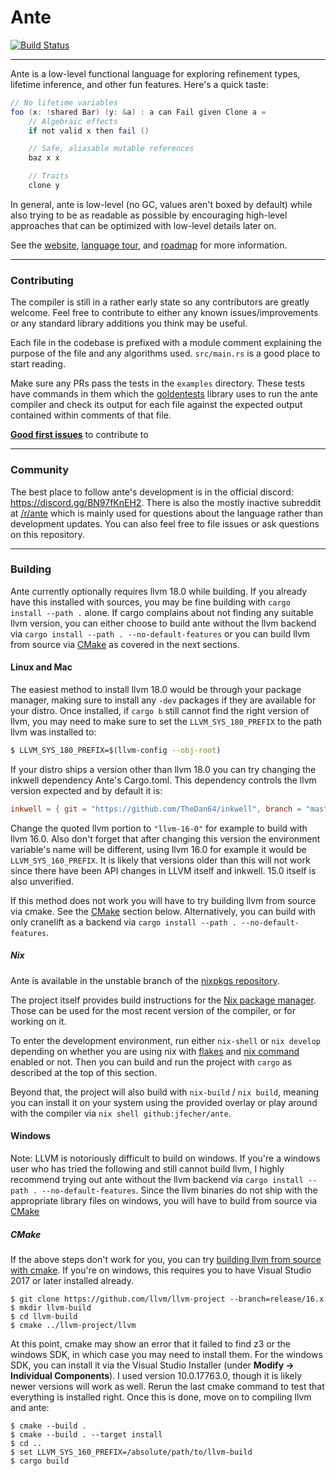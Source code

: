 # Ante

[![Build Status](https://img.shields.io/endpoint.svg?url=https%3A%2F%2Factions-badge.atrox.dev%2Fjfecher%2Fante%2Fbadge&style=flat)](https://actions-badge.atrox.dev/jfecher/ante/goto)

---

Ante is a low-level functional language for exploring refinement types, lifetime inference, and
other fun features. Here's a quick taste:

```scala
// No lifetime variables
foo (x: !shared Bar) (y: &a) : a can Fail given Clone a =
    // Algebraic effects
    if not valid x then fail ()

    // Safe, aliasable mutable references
    baz x x

    // Traits
    clone y
```

In general, ante is low-level (no GC, values aren't boxed by default) while also trying to
be as readable as possible by encouraging high-level approaches that can be optimized with
low-level details later on.

See the [website](https://antelang.org), [language tour](https://antelang.org/docs/language/),
and [roadmap](https://antelang.org/docs/roadmap) for more information.

---

### Contributing

The compiler is still in a rather early state so any contributors are greatly welcome.
Feel free to contribute to either any known issues/improvements or any standard library
additions you think may be useful.

Each file in the codebase is prefixed with a module comment explaining the purpose of
the file and any algorithms used. `src/main.rs` is a good place to start reading.

Make sure any PRs pass the tests in the `examples` directory. These tests have commands
in them which the [goldentests](https://github.com/jfecher/golden-tests) library uses
to run the ante compiler and check its output for each file against the expected output
contained within comments of that file.

[**Good first issues**](https://github.com/jfecher/ante/issues?q=is%3Aissue+is%3Aopen+label%3A%22good+first+issue%22)
to contribute to

---

### Community

The best place to follow ante's development is in the official discord: https://discord.gg/BN97fKnEH2.
There is also the mostly inactive subreddit at [/r/ante](https://reddit.com/r/ante) which is mainly used for questions about the language rather
than development updates. You can also feel free to file issues or ask questions on this repository.

---

### Building

Ante currently optionally requires llvm 18.0 while building. If you already have this installed with
sources, you may be fine building with `cargo install --path .` alone. If cargo complains
about not finding any suitable llvm version, you can either choose to build ante without
the llvm backend via `cargo install --path . --no-default-features` or you can build llvm from
source via [CMake](#CMake) as covered in the next sections.

#### Linux and Mac

The easiest method to install llvm 18.0 would be through your package manager, making sure to install any `-dev` packages
if they are available for your distro. Once installed, if `cargo b` still cannot find the right version of llvm, you may
need to make sure to set the `LLVM_SYS_180_PREFIX` to the path llvm was installed to:

```bash
$ LLVM_SYS_180_PREFIX=$(llvm-config --obj-root)
```

If your distro ships a version other than llvm 18.0 you can try changing the inkwell dependency Ante's Cargo.toml.
This dependency controls the llvm version expected and by default it is:

```toml
inkwell = { git = "https://github.com/TheDan64/inkwell", branch = "master", features = ["llvm18-0"], optional = true }
```

Change the quoted llvm portion to `"llvm-16-0"` for example to build with llvm 16.0. Also don't forget that after changing
this version the environment variable's name will be different, using llvm 16.0 for example it would be `LLVM_SYS_160_PREFIX`.
It is likely that versions older than this will not work since there have been API changes in LLVM itself and inkwell. 15.0 itself
is also unverified.

If this method does not work you will have to try building llvm from source via cmake. See the [CMake](#CMake) section below.
Alternatively, you can build with only cranelift as a backend via `cargo install --path . --no-default-features`.

##### Nix

Ante is available in the unstable branch of the [nixpkgs repository](https://search.nixos.org/packages?channel=unstable&show=ante&type=packages&query=ante).

The project itself provides build instructions for the [Nix package manager](https://nixos.org/).
Those can be used for the most recent version of the compiler, or for working on it.

To enter the development environment, run either `nix-shell` or `nix develop` depending on whether you are using nix
with [flakes](https://wiki.nixos.org/wiki/Flakes) and [nix command](https://wiki.nixos.org/wiki/Nix_command) enabled or not.
Then you can build and run the project with `cargo` as described at the top of this section.

Beyond that, the project will also build with `nix-build` / `nix build`, meaning you can install it on your system using
the provided overlay or play around with the compiler via `nix shell github:jfecher/ante`.

#### Windows

Note: LLVM is notoriously difficult to build on windows. If you're a windows user who has tried
the following and still cannot build llvm, I highly recommend trying out ante without the llvm
backend via `cargo install --path . --no-default-features`. Since the llvm binaries do not ship
with the appropriate library files on windows, you will have to build from source via [CMake](#CMake)

##### CMake

If the above steps don't work for you, you can try [building llvm from source
with cmake](https://www.llvm.org/docs/CMake.html). If you're on windows, this
requires you to have Visual Studio 2017 or later installed already.

```
$ git clone https://github.com/llvm/llvm-project --branch=release/16.x
$ mkdir llvm-build
$ cd llvm-build
$ cmake ../llvm-project/llvm
```

At this point, cmake may show an error that it failed to find z3 or the windows SDK, in
which case you may need to install them. For the windows SDK, you can install it
via the Visual Studio Installer (under **Modify -> Individual Components**). I used
version 10.0.17763.0, though it is likely newer versions will work as well. Rerun
the last cmake command to test that everything is installed right. Once this is
done, move on to compiling llvm and ante:

```
$ cmake --build .
$ cmake --build . --target install
$ cd ..
$ set LLVM_SYS_160_PREFIX=/absolute/path/to/llvm-build
$ cargo build
```

